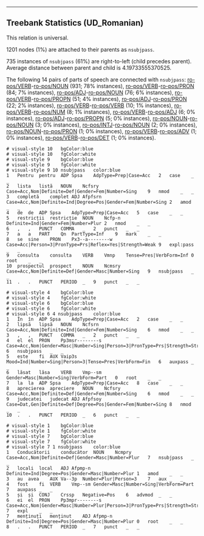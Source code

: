 

--------------------------------------------------------------------------------

## Treebank Statistics (UD_Romanian)

This relation is universal.

1201 nodes (1%) are attached to their parents as `nsubjpass`.

735 instances of `nsubjpass` (61%) are right-to-left (child precedes parent).
Average distance between parent and child is 4.19733555370525.

The following 14 pairs of parts of speech are connected with `nsubjpass`: [ro-pos/VERB]()-[ro-pos/NOUN]() (931; 78% instances), [ro-pos/VERB]()-[ro-pos/PRON]() (84; 7% instances), [ro-pos/ADJ]()-[ro-pos/NOUN]() (76; 6% instances), [ro-pos/VERB]()-[ro-pos/PROPN]() (51; 4% instances), [ro-pos/ADJ]()-[ro-pos/PRON]() (22; 2% instances), [ro-pos/VERB]()-[ro-pos/VERB]() (10; 1% instances), [ro-pos/VERB]()-[ro-pos/NUM]() (8; 1% instances), [ro-pos/VERB]()-[ro-pos/ADJ]() (6; 0% instances), [ro-pos/ADJ]()-[ro-pos/PROPN]() (5; 0% instances), [ro-pos/NOUN]()-[ro-pos/NOUN]() (3; 0% instances), [ro-pos/INTJ]()-[ro-pos/NOUN]() (2; 0% instances), [ro-pos/NOUN]()-[ro-pos/PRON]() (1; 0% instances), [ro-pos/VERB]()-[ro-pos/ADV]() (1; 0% instances), [ro-pos/VERB]()-[ro-pos/DET]() (1; 0% instances).


~~~ conllu
# visual-style 10	bgColor:blue
# visual-style 10	fgColor:white
# visual-style 9	bgColor:blue
# visual-style 9	fgColor:white
# visual-style 9 10 nsubjpass	color:blue
1	Pentru	pentru	ADP	Spsa	AdpType=Prep|Case=Acc	2	case	_	_
2	lista	listă	NOUN	Ncfsry	Case=Acc,Nom|Definite=Def|Gender=Fem|Number=Sing	9	nmod	_	_
3	completă	complet	ADJ	Afpfsrn	Case=Acc,Nom|Definite=Ind|Degree=Pos|Gender=Fem|Number=Sing	2	amod	_	_
4	de	de	ADP	Spsa	AdpType=Prep|Case=Acc	5	case	_	_
5	restricții	restricție	NOUN	Ncfp-n	Definite=Ind|Gender=Fem|Number=Plur	2	nmod	_	_
6	,	,	PUNCT	COMMA	_	2	punct	_	_
7	a	a	PART	Qn	PartType=Inf	9	mark	_	_
8	se	sine	PRON	Px3--a--------w	Case=Acc|Person=3|PronType=Prs|Reflex=Yes|Strength=Weak	9	expl:pass	_	_
9	consulta	consulta	VERB	Vmnp	Tense=Pres|VerbForm=Inf	0	root	_	_
10	prospectul	prospect	NOUN	Ncmsry	Case=Acc,Nom|Definite=Def|Gender=Masc|Number=Sing	9	nsubjpass	_	_
11	.	.	PUNCT	PERIOD	_	9	punct	_	_

~~~


~~~ conllu
# visual-style 4	bgColor:blue
# visual-style 4	fgColor:white
# visual-style 6	bgColor:blue
# visual-style 6	fgColor:white
# visual-style 6 4 nsubjpass	color:blue
1	În	în	ADP	Spsa	AdpType=Prep|Case=Acc	2	case	_	_
2	lipsă	lipsă	NOUN	Ncfsrn	Case=Acc,Nom|Definite=Ind|Gender=Fem|Number=Sing	6	nmod	_	_
3	,	,	PUNCT	COMMA	_	2	punct	_	_
4	el	el	PRON	Pp3msr--------s	Case=Acc,Nom|Gender=Masc|Number=Sing|Person=3|PronType=Prs|Strength=Strong	6	nsubjpass	_	_
5	este	fi	AUX	Vaip3s	Mood=Ind|Number=Sing|Person=3|Tense=Pres|VerbForm=Fin	6	auxpass	_	_
6	lăsat	lăsa	VERB	Vmp--sm	Gender=Masc|Number=Sing|VerbForm=Part	0	root	_	_
7	la	la	ADP	Spsa	AdpType=Prep|Case=Acc	8	case	_	_
8	aprecierea	apreciere	NOUN	Ncfsry	Case=Acc,Nom|Definite=Def|Gender=Fem|Number=Sing	6	nmod	_	_
9	judecatei	judecat	ADJ	Afpfsoy	Case=Dat,Gen|Definite=Def|Degree=Pos|Gender=Fem|Number=Sing	8	nmod	_	_
10	.	.	PUNCT	PERIOD	_	6	punct	_	_

~~~


~~~ conllu
# visual-style 1	bgColor:blue
# visual-style 1	fgColor:white
# visual-style 7	bgColor:blue
# visual-style 7	fgColor:white
# visual-style 7 1 nsubjpass	color:blue
1	Conducătorii	conducător	NOUN	Ncmpry	Case=Acc,Nom|Definite=Def|Gender=Masc|Number=Plur	7	nsubjpass	_	_
2	locali	local	ADJ	Afpmp-n	Definite=Ind|Degree=Pos|Gender=Masc|Number=Plur	1	amod	_	_
3	au	avea	AUX	Va--3p	Number=Plur|Person=3	7	aux	_	_
4	fost	fi	VERB	Vmp--sm	Gender=Masc|Number=Sing|VerbForm=Part	7	auxpass	_	_
5	și	și	CONJ	Crssp	Negative=Pos	6	advmod	_	_
6	ei	el	PRON	Pp3mpr--------s	Case=Acc,Nom|Gender=Masc|Number=Plur|Person=3|PronType=Prs|Strength=Strong	7	expl	_	_
7	menținuți	menținut	ADJ	Afpmp-n	Definite=Ind|Degree=Pos|Gender=Masc|Number=Plur	0	root	_	_
8	.	.	PUNCT	PERIOD	_	7	punct	_	_

~~~


